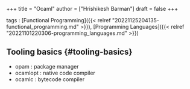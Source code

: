 +++
title = "Ocaml"
author = ["Hrishikesh Barman"]
draft = false
+++

tags
: [Functional Programming]({{< relref "20221125204135-functional_programming.md" >}}), [Programming Languages]({{< relref "20221101220306-programming_languages.md" >}})


## Tooling basics {#tooling-basics}

-   opam : package manager
-   ocamlopt : native code compiler
-   ocamlc : bytecode compiler

